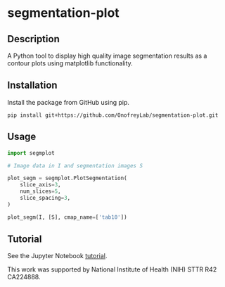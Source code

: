 # segmentation-plot

## Description
A Python tool to display high quality image segmentation results as a contour plots using matplotlib functionality.


## Installation
Install the package from GitHub using pip.
```
pip install git+https://github.com/OnofreyLab/segmentation-plot.git
```



## Usage

```python
import segmplot

# Image data in I and segmentation images S

plot_segm = segmplot.PlotSegmentation(
    slice_axis=3, 
    num_slices=5, 
    slice_spacing=3, 
)

plot_segm(I, [S], cmap_name=['tab10'])

```

## Tutorial

See the Jupyter Notebook [tutorial](https://github.com/OnofreyLab/segmentation-plot/blob/main/notebooks/example.ipynb).


This work was supported by National Institute of Health (NIH) STTR R42 CA224888.
